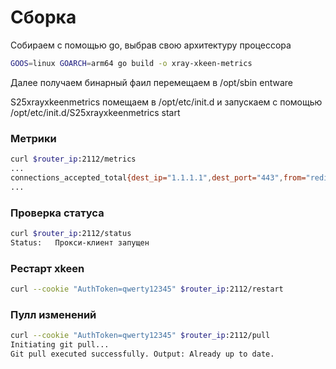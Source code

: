 # Сборка
Собираем с помощью go, выбрав свою архитектуру процессора

```bash
GOOS=linux GOARCH=arm64 go build -o xray-xkeen-metrics
```

Далее получаем бинарный фаил перемещаем в /opt/sbin entware

S25xrayxkeenmetrics помещаем в /opt/etc/init.d и запускаем с помощью /opt/etc/init.d/S25xrayxkeenmetrics start

### Метрики

```bash
curl $router_ip:2112/metrics
...
connections_accepted_total{dest_ip="1.1.1.1",dest_port="443",from="redirect",protocol="tcp",source_ip="192.168.0.1",to="vless"} 3
...
```

### Проверка статуса

```bash
curl $router_ip:2112/status
Status:   Прокси-клиент запущен
```

### Рестарт xkeen

```bash
curl --cookie "AuthToken=qwerty12345" $router_ip:2112/restart
```

### Пулл изменений

```bash
curl --cookie "AuthToken=qwerty12345" $router_ip:2112/pull
Initiating git pull...
Git pull executed successfully. Output: Already up to date.
```